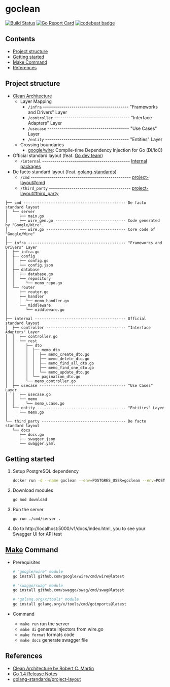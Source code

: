 # goclean
[![Build Status](https://github.com/slowhigh/goclean/actions/workflows/ci.yml/badge.svg?branch=main)](https://github.com/features/actions)
[![Go Report Card](https://goreportcard.com/badge/github.com/slowhigh/goclean)](https://goreportcard.com/report/github.com/slowhigh/goclean)
[![codebeat badge](https://codebeat.co/badges/20be09ab-0fe5-4789-9bcc-731c193aa59e)](https://codebeat.co/projects/github-com-slowhigh-goclean-main)

## Contents
 - [Project structure](#project-structure)
 - [Getting started](#getting-started)
 - [Make Command](#make-command)
 - [References](#references)

## Project structure
- [Clean Architecture](https://blog.cleancoder.com/uncle-bob/2012/08/13/the-clean-architecture.html)
  - Layer Mapping
    - `/infra` ------------------------------------------ "Frameworks and Drivers" Layer
    - `/controller` ------------------------------------- "Interface Adapters" Layer
    - `/usecase` ---------------------------------------- "Use Cases" Layer
    - `/entity` ----------------------------------------- "Entities" Layer
  - Crossing boundaries
    - [google/wire](https://github.com/google/wire): Compile-time Dependency Injection for Go (DI/IoC)
- Official standard layout (feat. [Go dev team](https://go.dev/doc/go1.4))
  - `/internal` ------------------------------------------- [Internal packages](https://go.dev/doc/go1.4#internalpackages)
- De facto standard layout (feat. [golang-standards](https://github.com/golang-standards))
  - `/cmd` ------------------------------------------------- [project-layout#cmd](https://github.com/golang-standards/project-layout#cmd)
  - `/third_party` ---------------------------------------- [project-layout#third_party](https://github.com/golang-standards/project-layout#third_party)
```
├── cmd --------------------------------------------- De facto standard layout
│  └── server
│     ├── main.go
│     ├── wire_gen.go ------------------------------- Code generated by "Google/Wire".
│     └── wire.go ----------------------------------- Core code of "Google/Wire"
│
├── infra ------------------------------------------- "Frameworks and Drivers" Layer
│  ├── infra.go
│  ├── config
│  │  ├── config.go
│  │  └── config.json
│  ├── database
│  │  ├── database.go
│  │  └── repository
│  │     └── memo_repo.go
│  └── router
│     ├── router.go
│     ├── handler
│     │  └── memo_handler.go
│     └── middleware
│        └── middleware.go
│
├── internal ---------------------------------------- Official standard layout
│  ├── controller ----------------------------------- "Interface Adapters" Layer
│  │  ├── controller.go
│  │  └── rest
│  │     ├── dto
│  │     │  ├── memo_dto
│  │     │  │  ├── memo_create_dto.go
│  │     │  │  ├── memo_delete_dto.go
│  │     │  │  ├── memo_find_all_dto.go
│  │     │  │  ├── memo_find_one_dto.go
│  │     │  │  └── memo_update_dto.go
│  │     │  └── pagination_dto.go
│  │     └── memo_controller.go
│  ├── usecase -------------------------------------- "Use Cases" Layer
│  │  ├── usecase.go
│  │  └── memo
│  │     └── memo_ucase.go
│  └── entity --------------------------------------- "Entities" Layer
│     └── memo.go
│
└── third_party ------------------------------------- De facto standard layout
   └── docs
      ├── docs.go
      ├── swagger.json
      └── swagger.yaml
```

## Getting started
1.  Setup PostgreSQL dependency
    ```bash
    docker run -d --name goclean --env=POSTGRES_USER=goclean --env=POSTGRES_PASSWORD=goclean1! --env=POSTGRES_DB=goclean --env=TIMEZONE=Asia/Seoul -p 5432:5432 postgres
    ```

2. Download modules
    ```bash
    go mod download
    ```
3. Run the server
    ```bash
    go run ./cmd/server .
    ```

4. Go to http://localhost:5000/v1/docs/index.html, you to see your Swagger UI for API test

## [Make](https://www.gnu.org/software/make/) Command
- Prerequisites
  ```bash
  # "google/wire" module
  go install github.com/google/wire/cmd/wire@latest

  # "swaggo/swag" module
  go install github.com/swaggo/swag/cmd/swag@latest

  # "golang.org/x/tools" module
  go install golang.org/x/tools/cmd/goimports@latest
  ```

- Command
  - `make run` run the server
  - `make di` generate injectors from wire.go
  - `make format` formats code
  - `make docs` generate swagger file

## References
- [Clean Architecture by Robert C. Martin](https://blog.cleancoder.com/uncle-bob/2012/08/13/the-clean-architecture.html)
- [Go 1.4 Release Notes](https://go.dev/doc/go1.4#internalpackages)
- [golang-standards/project-layout](https://github.com/golang-standards/project-layout)
